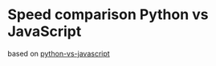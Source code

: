 # Speed comparison Python vs JavaScript

based on [python-vs-javascript](https://medium.com/@burhan-khan/python-vs-javascript-a-performance-comparison-through-code-examples-ed1b379fbff7)

